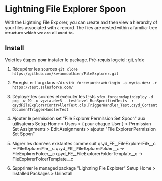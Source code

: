 # Lightning File Explorer Spoon

With the Lightning File Explorer, you can create and then view a hierarchy of your files associated with a record. The files are nested within a familiar tree structure which we are all used to.

## Install

Voici les étapes pour installer le package.
Pré-requis logiciel: git, sfdx
1. Récupérer les sources
`git clone https://github.com/kevanmoothien/FileExplorer.git`

2. Enregistrer l'org dans sfdx
`sfdx force:auth:web:login -a vyvia.dev3 -r https://test.salesforce.com/`

3. Déployer les sources et exécuter les tests
`sfdx force:mdapi:deploy -d pkg -w 19 -u vyvia.dev3 --testlevel RunSpecifiedTests -r qsydFileExplorerControllerTest.cls,TriggerHandler_Test,qsyd_ContentDocumentTriggerHandlerTest`

4. Ajouter le permission set "File Explorer Permission Set Spoon" aux utilisateurs
Setup Home > Users > { pour chaque User } > Permission Set Assignments > Edit Assignments > ajouter "File Explorer Permission Set Spoon"

5. Migrer les données existantes comme suit
qsyd_FE__FileExplorerFile__c -> FileExplorerFile__c
qsyd_FE__FileExplorerFolder__c -> FileExplorerFolder__c
qsyd_FE__FileExplorerFolderTemplate__c -> FileExplorerFolderTemplate__c

6. Supprimer le managed package "Lightning File Explorer"
Setup Home > Installed Packages > Uninstall 